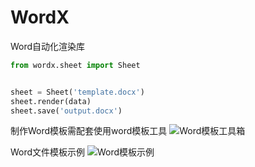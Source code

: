 # WordX
Word自动化渲染库  
```python
from wordx.sheet import Sheet 


sheet = Sheet('template.docx')
sheet.render(data)
sheet.save('output.docx')
```
制作Word模板需配套使用word模板工具
![Word模板工具箱](http://storage.heinz97.top/github/wordx-tool.png)

Word文件模板示例
![Word模板示例](http://storage.heinz97.top/github/word-template.png)
